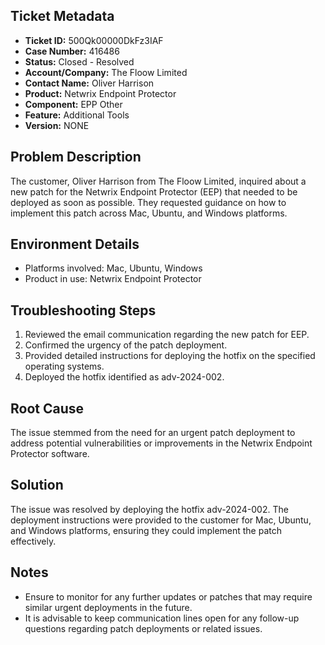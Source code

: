 ## Ticket Metadata
- **Ticket ID:** 500Qk00000DkFz3IAF
- **Case Number:** 416486
- **Status:** Closed - Resolved
- **Account/Company:** The Floow Limited
- **Contact Name:** Oliver Harrison
- **Product:** Netwrix Endpoint Protector
- **Component:** EPP Other
- **Feature:** Additional Tools
- **Version:** NONE

## Problem Description
The customer, Oliver Harrison from The Floow Limited, inquired about a new patch for the Netwrix Endpoint Protector (EEP) that needed to be deployed as soon as possible. They requested guidance on how to implement this patch across Mac, Ubuntu, and Windows platforms.

## Environment Details
- Platforms involved: Mac, Ubuntu, Windows
- Product in use: Netwrix Endpoint Protector

## Troubleshooting Steps
1. Reviewed the email communication regarding the new patch for EEP.
2. Confirmed the urgency of the patch deployment.
3. Provided detailed instructions for deploying the hotfix on the specified operating systems.
4. Deployed the hotfix identified as adv-2024-002.

## Root Cause
The issue stemmed from the need for an urgent patch deployment to address potential vulnerabilities or improvements in the Netwrix Endpoint Protector software.

## Solution
The issue was resolved by deploying the hotfix adv-2024-002. The deployment instructions were provided to the customer for Mac, Ubuntu, and Windows platforms, ensuring they could implement the patch effectively.

## Notes
- Ensure to monitor for any further updates or patches that may require similar urgent deployments in the future.
- It is advisable to keep communication lines open for any follow-up questions regarding patch deployments or related issues.